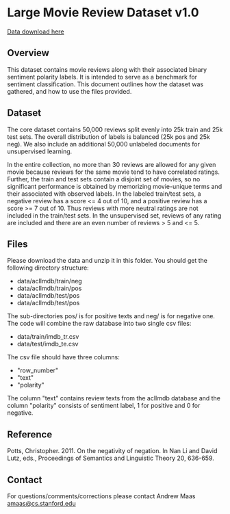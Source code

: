 # Large Movie Review Dataset v1.0
[Data download here](http://ai.stanford.edu/~amaas/data/sentiment/aclImdb_v1.tar.gz)
## Overview
This dataset contains movie reviews along with their associated binary sentiment polarity labels. It is intended to serve as a benchmark for sentiment classification. This document outlines how the dataset was gathered, and how to use the files provided. 
## Dataset
The core dataset contains 50,000 reviews split evenly into 25k train and 25k test sets. The overall distribution of labels is balanced (25k pos and 25k neg). We also include an additional 50,000 unlabeled documents for unsupervised learning.  

In the entire collection, no more than 30 reviews are allowed for any given movie because reviews for the same movie tend to have correlated ratings. Further, the train and test sets contain a disjoint set of movies, so no significant performance is obtained by memorizing movie-unique terms and their associated with observed labels.  In the labeled train/test sets, a negative review has a score <= 4 out of 10, and a positive review has a score >= 7 out of 10. Thus reviews with more neutral ratings are not included in the train/test sets. In the unsupervised set, reviews of any rating are included and there are an even number of reviews > 5 and <= 5.
## Files
Please download the data and unzip it in this folder. You should get the following directory structure:

  + data/aclImdb/train/neg
  + data/aclImdb/train/pos
  + data/aclImdb/test/pos
  + data/aclImdb/test/pos
  
The sub-directories pos/ is for positive texts and neg/ is for negative one.  
The code will combine the raw database into two single csv files:

  + data/train/imdb_tr.csv
  + data/test/imdb_te.csv
  
The csv file should have three columns:

  + "row_number"
  + "text"
  + "polarity"
  
The column "text" contains review texts from the aclImdb database and the column "polarity" consists of sentiment label, 1 for positive and 0 for negative.
## Reference
Potts, Christopher. 2011. On the negativity of negation. In Nan Li and David Lutz, eds., Proceedings of Semantics and Linguistic Theory 20, 636-659.
## Contact
For questions/comments/corrections please contact Andrew Maas amaas@cs.stanford.edu
